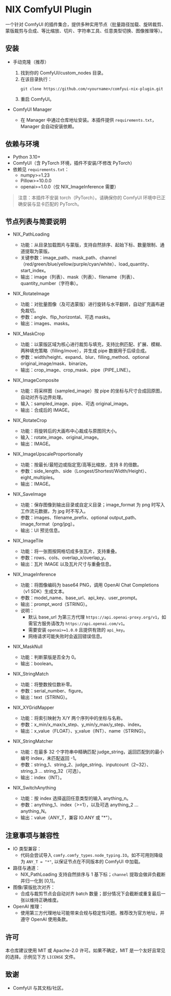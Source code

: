 # NIX ComfyUI Plugin

一个针对 ComfyUI 的插件集合，提供多种实用节点（批量路径加载、旋转裁剪、蒙版裁剪与合成、等比缩放、切片、字符串工具、任意类型切换、图像推理等）。

## 安装

- 手动克隆（推荐）
  1. 找到你的 ComfyUI/custom_nodes 目录。
  2. 在该目录执行：
     ```
     git clone https://github.com/<yourname>/comfyui-nix-plugin.git
     ```
  3. 重启 ComfyUI。

- ComfyUI Manager
  - 在 Manager 中通过仓库地址安装。本插件提供 `requirements.txt`，Manager 会自动安装依赖。

## 依赖与环境

- Python 3.10+
- ComfyUI（含 PyTorch 环境，插件不安装/不修改 PyTorch）
- 依赖见 `requirements.txt`：
  - numpy>=1.23
  - Pillow>=10.0.0
  - openai>=1.0.0（仅 NIX_ImageInference 需要）

> 注意：本插件不安装 torch（PyTorch）。请确保你的 ComfyUI 环境中已正确安装与显卡匹配的 PyTorch。

## 节点列表与简要说明

- NIX_PathLoading
  - 功能：从目录加载图片与蒙版，支持自然排序、起始下标、数量限制、通道提取为蒙版。
  - 关键参数：image_path、mask_path、channel（red/green/blue/yellow/purple/cyan/white）、load_quantity、start_index。
  - 输出：image（列表）、mask（列表）、filename（列表）、quantity_number（字符串）。

- NIX_RotateImage
  - 功能：对批量图像（及可选蒙版）进行旋转与水平翻转，自动扩充画布避免裁切。
  - 参数：angle、flip_horizontal、可选 masks。
  - 输出：images、masks。

- NIX_MaskCrop
  - 功能：以蒙版区域为核心进行裁剪与填充，支持比例匹配、扩展、模糊、两种填充策略（filling/move），并生成 pipe 数据用于后续合成。
  - 参数：width/height、expand、blur、filling_method、optional original_image/mask、binarize。
  - 输出：crop_image、crop_mask、pipe（PIPE_LINE）。

- NIX_ImageComposite
  - 功能：将采样图（sampled_image）按 pipe 的坐标与尺寸合成回原图，自动对齐与边界处理。
  - 输入：sampled_image、pipe、可选 original_image。
  - 输出：合成后的 IMAGE。

- NIX_RotateCrop
  - 功能：将旋转后的大画布中心裁成与原图同大小。
  - 输入：rotate_image、original_image。
  - 输出：IMAGE。

- NIX_ImageUpscaleProportionally
  - 功能：按最长/最短边或指定宽/高等比缩放，支持 8 的倍数。
  - 参数：side_length、side（Longest/Shortest/Width/Height）、eight_multiples。
  - 输出：IMAGE。

- NIX_SaveImage
  - 功能：保存图像到输出目录或自定义目录；image_format 为 png 时写入工作流元数据，为 jpg 时不写入。
  - 参数：images、filename_prefix、optional output_path、image_format（png/jpg）。
  - 输出：UI 预览信息。

- NIX_ImageTile
  - 功能：将一张图按网格切成多张瓦片，支持重叠。
  - 参数：rows、cols、overlap_x/overlap_y。
  - 输出：瓦片 IMAGE 以及瓦片尺寸与重叠信息。

- NIX_ImageInference
  - 功能：将图像编码为 base64 PNG，调用 OpenAI Chat Completions（v1 SDK）生成文本。
  - 参数：model_name、base_url、api_key、user_prompt。
  - 输出：prompt_word（STRING）。
  - 说明：
    - 默认 base_url 为第三方代理 `https://api.openai-proxy.org/v1`，如需官方服务请改为 `https://api.openai.com/v1`。
    - 需要安装 `openai>=1.0.0` 且提供有效的 `api_key`。
    - 网络请求可能失败时会返回错误信息。

- NIX_MaskNull
  - 功能：判断蒙版是否全为 0。
  - 输出：boolean。

- NIX_StringMatch
  - 功能：将整数按位数补零。
  - 参数：serial_number、figure。
  - 输出：text（STRING）。

- NIX_XYGridMapper
  - 功能：将索引映射为 X/Y 两个序列中的坐标与名称。
  - 参数：x_min/x_max/x_step、y_min/y_max/y_step、index。
  - 输出：x_value（FLOAT）、y_value（INT）、name（STRING）。

- NIX_StringMatcher
  - 功能：在最多 32 个字符串中精确匹配 judge_string，返回匹配到的最小编号 index，未匹配返回 -1。
  - 参数：string_1、string_2、judge_string、inputcount（2~32）、string_3 ... string_32（可选）。
  - 输出：index（INT）。

- NIX_SwitchAnything
  - 功能：按 index 选择返回任意类型的输入 anything_n。
  - 参数：anything_1、index（>=1），以及可选 anything_2 ... anything_N。
  - 输出：value（ANY_T，兼容 IO.ANY 或 "*"）。

## 注意事项与兼容性

- IO 类型兼容：
  - 代码会尝试导入 `comfy.comfy_types.node_typing.IO`。如不可用则降级为 `ANY_T = "*"`, 以保证节点在不同版本的 ComfyUI 中加载。
- 路径与通道：
  - NIX_PathLoading 支持自然排序与 1 基下标；`channel` 提取会做非负截断并归一化到 [0,1]。
- 图像/蒙版批次对齐：
  - 合成与裁剪节点会自动对齐 batch 数量；部分情况下会截断或重复最后一张以维持正确维度。
- OpenAI 推理：
  - 使用第三方代理地址可能带来合规与稳定性问题。推荐改为官方地址，并遵守 OpenAI 使用条款。

## 许可

本仓库建议使用 MIT 或 Apache-2.0 许可。如果不确定，MIT 是一个友好且常见的选择。示例见下方 `LICENSE` 文件。

## 致谢

- ComfyUI 与其文档/社区。
